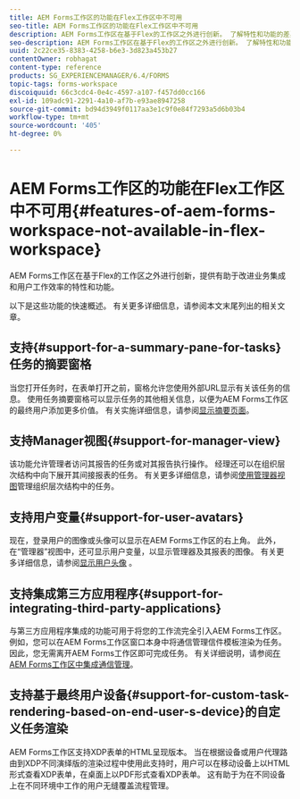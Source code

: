 ```yaml
---
title: AEM Forms工作区的功能在Flex工作区中不可用
seo-title: AEM Forms工作区的功能在Flex工作区中不可用
description: AEM Forms工作区在基于Flex的工作区之外进行创新。 了解特性和功能的差异。
seo-description: AEM Forms工作区在基于Flex的工作区之外进行创新。 了解特性和功能的差异。
uuid: 2c22ce35-8383-4258-b6e3-3d823a453b27
contentOwner: robhagat
content-type: reference
products: SG_EXPERIENCEMANAGER/6.4/FORMS
topic-tags: forms-workspace
discoiquuid: 66c3cdc4-0e4c-4597-a107-f457dd0cc166
exl-id: 109adc91-2291-4a10-af7b-e93ae8947258
source-git-commit: bd94d3949f0117aa3e1c9f0e84f7293a5d6b03b4
workflow-type: tm+mt
source-wordcount: '405'
ht-degree: 0%

---
```


# AEM Forms工作区的功能在Flex工作区中不可用{#features-of-aem-forms-workspace-not-available-in-flex-workspace}

AEM Forms工作区在基于Flex的工作区之外进行创新，提供有助于改进业务集成和用户工作效率的特性和功能。

以下是这些功能的快速概述。 有关更多详细信息，请参阅本文末尾列出的相关文章。

## 支持{#support-for-a-summary-pane-for-tasks}任务的摘要窗格

当您打开任务时，在表单打开之前，窗格允许您使用外部URL显示有关该任务的信息。 使用任务摘要窗格可以显示任务的其他相关信息，以便为AEM Forms工作区的最终用户添加更多价值。 有关实施详细信息，请参阅[显示摘要页面](/help/forms/using/displaying-information-task-summary-pane.md)。

## 支持Manager视图{#support-for-manager-view}

该功能允许管理者访问其报告的任务或对其报告执行操作。 经理还可以在组织层次结构中向下展开其间接报表的任务。 有关更多详细信息，请参阅[使用管理器视图](/help/forms/using/tasks-organizational-hierarchy-using-manager.md)管理组织层次结构中的任务。

## 支持用户变量{#support-for-user-avatars}

现在，登录用户的图像或头像可以显示在AEM Forms工作区的右上角。 此外，在“管理器”视图中，还可显示用户变量，以显示管理器及其报表的图像。 有关更多详细信息，请参阅[显示用户头像](/help/forms/using/displaying-user-avatar.md) 。

## 支持集成第三方应用程序{#support-for-integrating-third-party-applications}

与第三方应用程序集成的功能可用于将您的工作流完全引入AEM Forms工作区。 例如，您可以在AEM Forms工作区窗口本身中将通信管理信件模板渲染为任务。 因此，您无需离开AEM Forms工作区即可完成任务。 有关详细说明，请参阅[在AEM Forms工作区中集成通信管理](/help/forms/using/integrating-correspondence-management-html-workspace.md)。

## 支持基于最终用户设备{#support-for-custom-task-rendering-based-on-end-user-s-device}的自定义任务渲染

AEM Forms工作区支持XDP表单的HTML呈现版本。 当在根据设备或用户代理路由到XDP不同演绎版的渲染过程中使用此支持时，用户可以在移动设备上以HTML形式查看XDP表单，在桌面上以PDF形式查看XDP表单。 这有助于为在不同设备上在不同环境中工作的用户无缝覆盖流程管理。
